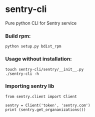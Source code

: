 # sentry-cli
Pure python CLI for Sentry service


### Build rpm:
  
    python setup.py bdist_rpm
  

### Usage without installation:

    touch sentry-cli/sentry/__init__.py
    ./sentry-cli -h


### Importing sentry lib

    from sentry.client import Client

    sentry = Client('token', 'sentry.com')
    print (sentry.get_organanizations())


